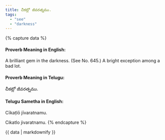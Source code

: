 ```yaml
---
title: చీకట్లో జీవరత్నము.
tags:
  - "see"
  - "darkness"
---
```


{% capture data %}
#### Proverb Meaning in English:
A brilliant gem in the darkness.
(See No. 645.)
A bright exception among a bad lot.

#### Proverb Meaning in Telugu:
చీకట్లో జీవరత్నము.

#### Telugu Sametha in English:
Cīkaṭlō jīvaratnamu.

Cikatlo jivaratnamu.
{% endcapture %}

{{ data | markdownify }}

